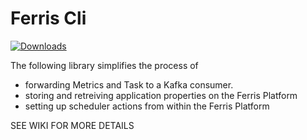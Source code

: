 Ferris Cli
=====================
[![Downloads](https://pepy.tech/badge/ferris-cli)](https://pepy.tech/project/ferris-cli)

The following library simplifies the process of 
* forwarding Metrics and Task to a Kafka consumer.
* storing and retreiving application properties on the Ferris Platform
* setting up scheduler actions from within the Ferris Platform

SEE WIKI FOR MORE DETAILS
